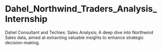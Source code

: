# Dahel_Northwind_Traders_Analysis_Internship
Dahel Consultant and Techies: Sales Analysis; A deep dive into Northwind Sales data, aimed at extracting valuable  insights to enhance strategic decision-making.
